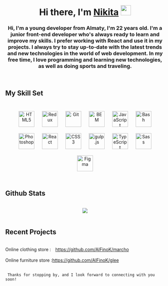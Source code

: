 
<br/>  




<h1 align="center">
      Hi there, I'm <a href="#" target="_blank">Nikita</a>
      <img
        src="https://github.com/blackcater/blackcater/raw/main/images/Hi.gif"
        height="32" />
    </h1>
    <h3 align="center" color="d93a7c">Hi, I'm a young developer from Almaty, I'm 22 years old. I'm a junior front-end developer who's always ready to learn and improve my skills. I prefer working with React and use it in my projects. I always try to stay up-to-date with the latest trends and new technologies in the world of web development. In my free time, I love programming and learning new technologies, as well as doing sports and traveling.</h3>


<br/>  


## My Skill Set  
 
 
<br/>  



<div align="center">  
<a href="https://en.wikipedia.org/wiki/HTML5" target="_blank"><img style="margin: 10px" src="https://profilinator.rishav.dev/skills-assets/html5-original-wordmark.svg" alt="HTML5" height="50" /></a>  
<a href="https://redux.js.org/" target="_blank"><img style="margin: 10px" src="https://profilinator.rishav.dev/skills-assets/redux-original.svg" alt="Redux" height="50" /></a>  
<a href="https://github.com/" target="_blank"><img style="margin: 10px" src="https://profilinator.rishav.dev/skills-assets/git-scm-icon.svg" alt="Git" height="50" /></a>  
<a href="http://getbem.com/" target="_blank"><img style="margin: 10px" src="https://profilinator.rishav.dev/skills-assets/bem.svg" alt="BEM" height="50" /></a>  
<a href="https://www.javascript.com/" target="_blank"><img style="margin: 10px" src="https://profilinator.rishav.dev/skills-assets/javascript-original.svg" alt="JavaScript" height="50" /></a>  
<a href="https://www.gnu.org/software/bash/" target="_blank"><img style="margin: 10px" src="https://profilinator.rishav.dev/skills-assets/gnu_bash-icon.svg" alt="Bash" height="50" /></a>  
<a href="https://www.adobe.com/in/products/photoshop.html" target="_blank"><img style="margin: 10px" src="https://profilinator.rishav.dev/skills-assets/photoshop-plain.svg" alt="Photoshop" height="50" /></a>  
<a href="https://reactjs.org/" target="_blank"><img style="margin: 10px" src="https://profilinator.rishav.dev/skills-assets/react-original-wordmark.svg" alt="React" height="50" /></a>  
<a href="https://www.w3schools.com/css/" target="_blank"><img style="margin: 10px" src="https://profilinator.rishav.dev/skills-assets/css3-original-wordmark.svg" alt="CSS3" height="50" /></a>  
<a href="https://gulpjs.com/" target="_blank"><img style="margin: 10px" src="https://profilinator.rishav.dev/skills-assets/gulp-plain.svg" alt="gulp.js" height="50" /></a>  
<a href="https://www.typescriptlang.org/" target="_blank"><img style="margin: 10px" src="https://profilinator.rishav.dev/skills-assets/typescript-original.svg" alt="TypeScript" height="50" /></a>  
<a href="https://sass-lang.com/" target="_blank"><img style="margin: 10px" src="https://profilinator.rishav.dev/skills-assets/sass-original.svg" alt="Sass" height="50" /></a>  
<a href="https://www.figma.com/" target="_blank"><img style="margin: 10px" src="https://profilinator.rishav.dev/skills-assets/figma-icon.svg" alt="Figma" height="50" /></a>  
</div>

<br/>  




## Github Stats  

<br/>  


<div background-color="#0969da" align="center"><img src="https://github-readme-stats.vercel.app/api?username=AlFinoK&show_icons=true&count_private=true&hide_border=true" align="center" /></div>  

<br/>  

## Recent Projects  


<br/>
     <div> Online clothing store : <a style="margin-left: 10px;" href="https://github.com/AlFinoK/marcho">https://github.com/AlFinoK/marcho</a></div>
    <br/> 
     <div> Online furniture store :<a href="https://github.com/AlFinoK/glee">https://github.com/AlFinoK/glee</a></div>
     <br/>
     
     Thanks for stopping by, and I look forward to connecting with you soon!
